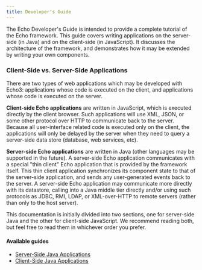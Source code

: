 ```yaml
---
title: Developer's Guide
---
```


The Echo Developer's Guide is intended to provide a complete tutorial of the Echo framework.
This guide covers writing applications on the server-side (in Java) and on the client-side
(in JavaScript). It discusses the architecture of the framework, and demonstrates how it may
be extended by writing your own components.

### Client-Side vs. Server-Side Applications

There are two types of web applications which may be developed with Echo3: applications whose
code is executed on the client, and applications whose code is executed on the server.

**Client-side Echo applications** are written in JavaScript, which is executed directly by the
client browser. Such applications will use XML, JSON, or some other protocol over HTTP to communicate
back to the server. Because all user-interface related code is executed only on the client,
the applications will only be delayed by the server when they need to query a server-side data
store (database, web services, etc).

**Server-side Echo applications** are written in Java (other languages may be supported in the future).
A server-side Echo application communicates with a special "thin client" Echo application that is
provided by the framework itself. This thin client application synchronizes its component state to
that of the server-side application, and sends any user-generated events back to the server.
A server-side Echo application may communicate more directly with its datastore, calling into a
Java middle tier directly and/or using such protocols as JDBC, RMI, LDAP, or XML-over-HTTP to
remote servers (rather than only to the host server).

This documentation is initially divided into two sections, one for server-side Java and the other
for client-side JavaScript.  We recommend reading both, but feel free to read them in whichever order you prefer.

#### Available guides

* [Server-Side Java Applications](<%= url_for '/documentation/guides/server.html' %>)
* [Client-Side Java Applications](<%= url_for '/documentation/guides/server.html' %>)
